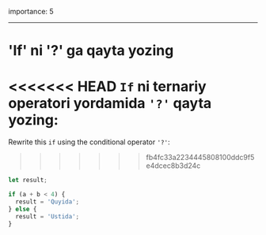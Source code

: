 importance: 5

---

# 'If' ni '?' ga qayta yozing

<<<<<<< HEAD
`If` ni ternariy operatori yordamida `'?'` qayta yozing:
=======
Rewrite this `if` using the conditional operator `'?'`:
>>>>>>> fb4fc33a2234445808100ddc9f5e4dcec8b3d24c

```js
let result;

if (a + b < 4) {
  result = 'Quyida';
} else {
  result = 'Ustida';
}
```

